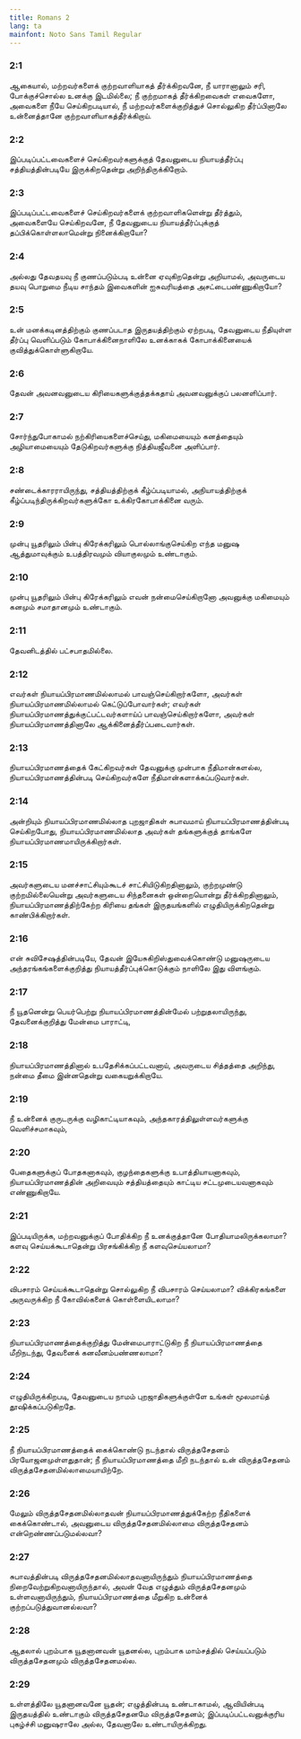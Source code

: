 ```yaml
---
title: Romans 2
lang: ta
mainfont: Noto Sans Tamil Regular
---
```


###  2:1

ஆகையால், மற்றவர்களைக் குற்றவாளியாகத் தீர்க்கிறவனே, நீ யாரானாலும் சரி, போக்குச்சொல்ல உனக்கு இடமில்லை; நீ குற்றமாகத் தீர்க்கிறவைகள் எவைகளோ, அவைகளை நீயே செய்கிறபடியால், நீ மற்றவர்களைக்குறித்துச் சொல்லுகிற தீர்ப்பினாலே உன்னைத்தானே குற்றவாளியாகத்தீர்க்கிறாய்.

###  2:2

இப்படிப்பட்டவைகளைச் செய்கிறவர்களுக்குத் தேவனுடைய நியாயத்தீர்ப்பு சத்தியத்தின்படியே இருக்கிறதென்று அறிந்திருக்கிறோம்.

###  2:3

இப்படிப்பட்டவைகளைச் செய்கிறவர்களைக் குற்றவாளிகளென்று தீர்த்தும், அவைகளையே செய்கிறவனே, நீ தேவனுடைய நியாயத்தீர்ப்புக்குத் தப்பிக்கொள்ளலாமென்று நினைக்கிறாயோ?

###  2:4

அல்லது தேவதயவு நீ குணப்படும்படி உன்னை ஏவுகிறதென்று அறியாமல், அவருடைய தயவு பொறுமை நீடிய சாந்தம் இவைகளின் ஐசுவரியத்தை அசட்டைபண்ணுகிறாயோ?

###  2:5

உன் மனக்கடினத்திற்கும் குணப்படாத இருதயத்திற்கும் ஏற்றபடி, தேவனுடைய நீதியுள்ள தீர்ப்பு வெளிப்படும் கோபாக்கினைநாளிலே உனக்காகக் கோபாக்கினையைக் குவித்துக்கொள்ளுகிறாயே.

###  2:6

தேவன் அவனவனுடைய கிரியைகளுக்குத்தக்கதாய் அவனவனுக்குப் பலனளிப்பார்.

###  2:7

சோர்ந்துபோகாமல் நற்கிரியைகளைச்செய்து, மகிமையையும் கனத்தையும் அழியாமையையும் தேடுகிறவர்களுக்கு நித்தியஜீவனை அளிப்பார்.

###  2:8

சண்டைக்காரராயிருந்து, சத்தியத்திற்குக் கீழ்ப்படியாமல், அநியாயத்திற்குக் கீழ்ப்படிந்திருக்கிறவர்களுக்கோ உக்கிரகோபாக்கினை வரும்.

###  2:9

முன்பு யூதரிலும் பின்பு கிரேக்கரிலும் பொல்லாங்குசெய்கிற எந்த மனுஷ ஆத்துமாவுக்கும் உபத்திரவமும் வியாகுலமும் உண்டாகும்.

###  2:10

முன்பு யூதரிலும் பின்பு கிரேக்கரிலும் எவன் நன்மைசெய்கிறானோ அவனுக்கு மகிமையும் கனமும் சமாதானமும் உண்டாகும்.

###  2:11

தேவனிடத்தில் பட்சபாதமில்லை.

###  2:12

எவர்கள் நியாயப்பிரமாணமில்லாமல் பாவஞ்செய்கிறார்களோ, அவர்கள் நியாயப்பிரமாணமில்லாமல் கெட்டுப்போவார்கள்; எவர்கள் நியாயப்பிரமாணத்துக்குட்பட்டவர்களாய்ப் பாவஞ்செய்கிறார்களோ, அவர்கள் நியாயப்பிரமாணத்தினாலே ஆக்கினைத்தீர்ப்படைவார்கள்.

###  2:13

நியாயப்பிரமாணத்தைக் கேட்கிறவர்கள் தேவனுக்கு முன்பாக நீதிமான்களல்ல, நியாயப்பிரமாணத்தின்படி செய்கிறவர்களே நீதிமான்களாக்கப்படுவார்கள்.

###  2:14

அன்றியும் நியாயப்பிரமாணமில்லாத புறஜாதிகள் சுபாவமாய் நியாயப்பிரமாணத்தின்படி செய்கிறபோது, நியாயப்பிரமாணமில்லாத அவர்கள் தங்களுக்குத் தாங்களே நியாயப்பிரமாணமாயிருக்கிறார்கள்.

###  2:15

அவர்களுடைய மனச்சாட்சியும்கூடச் சாட்சியிடுகிறதினாலும், குற்றமுண்டு குற்றமில்லையென்று அவர்களுடைய சிந்தனைகள் ஒன்றையொன்று தீர்க்கிறதினாலும், நியாயப்பிரமாணத்திற்கேற்ற கிரியை தங்கள் இருதயங்களில் எழுதியிருக்கிறதென்று காண்பிக்கிறார்கள்.

###  2:16

என் சுவிசேஷத்தின்படியே, தேவன் இயேசுகிறிஸ்துவைக்கொண்டு மனுஷருடைய அந்தரங்கங்களைக்குறித்து நியாயத்தீர்ப்புக்கொடுக்கும் நாளிலே இது விளங்கும்.

###  2:17

நீ யூதனென்று பெயர்பெற்று நியாயப்பிரமாணத்தின்மேல் பற்றுதலாயிருந்து, தேவனைக்குறித்து மேன்மை பாராட்டி,

###  2:18

நியாயப்பிரமாணத்தினால் உபதேசிக்கப்பட்டவனாய், அவருடைய சித்தத்தை அறிந்து, நன்மை தீமை இன்னதென்று வகையறுக்கிறாயே.

###  2:19

நீ உன்னைக் குருடருக்கு வழிகாட்டியாகவும், அந்தகாரத்திலுள்ளவர்களுக்கு வெளிச்சமாகவும்,

###  2:20

பேதைகளுக்குப் போதகனாகவும், குழந்தைகளுக்கு உபாத்தியாயனாகவும், நியாயப்பிரமாணத்தின் அறிவையும் சத்தியத்தையும் காட்டிய சட்டமுடையவனாகவும் எண்ணுகிறாயே.

###  2:21

இப்படியிருக்க, மற்றவனுக்குப் போதிக்கிற நீ உனக்குத்தானே போதியாமலிருக்கலாமா? களவு செய்யக்கூடாதென்று பிரசங்கிக்கிற நீ களவுசெய்யலாமா?

###  2:22

விபசாரம் செய்யக்கூடாதென்று சொல்லுகிற நீ விபசாரம் செய்யலாமா? விக்கிரகங்களை அருவருக்கிற நீ கோவில்களைக் கொள்ளையிடலாமா?

###  2:23

நியாயப்பிரமாணத்தைக்குறித்து மேன்மைபாராட்டுகிற நீ நியாயப்பிரமாணத்தை மீறிநடந்து, தேவனைக் கனவீனம்பண்ணலாமா?

###  2:24

எழுதியிருக்கிறபடி, தேவனுடைய நாமம் புறஜாதிகளுக்குள்ளே உங்கள் மூலமாய்த் தூஷிக்கப்படுகிறதே.

###  2:25

நீ நியாயப்பிரமாணத்தைக் கைக்கொண்டு நடந்தால் விருத்தசேதனம் பிரயோஜனமுள்ளதுதான்; நீ நியாயப்பிரமாணத்தை மீறி நடந்தால் உன் விருத்தசேதனம் விருத்தசேதனமில்லாமையாயிற்றே.

###  2:26

மேலும் விருத்தசேதனமில்லாதவன் நியாயப்பிரமாணத்துக்கேற்ற நீதிகளைக் கைக்கொண்டால், அவனுடைய விருத்தசேதனமில்லாமை விருத்தசேதனம் என்றெண்ணப்படுமல்லவா?

###  2:27

சுபாவத்தின்படி விருத்தசேதனமில்லாதவனாயிருந்தும் நியாயப்பிரமாணத்தை நிறைவேற்றுகிறவனாயிருந்தால், அவன் வேத எழுத்தும் விருத்தசேதனமும் உள்ளவனாயிருந்தும், நியாயப்பிரமாணத்தை மீறுகிற உன்னைக் குற்றப்படுத்துவானல்லவா?

###  2:28

ஆதலால் புறம்பாக யூதனானவன் யூதனல்ல, புறம்பாக மாம்சத்தில் செய்யப்படும் விருத்தசேதனமும் விருத்தசேதனமல்ல.

###  2:29

உள்ளத்திலே யூதனானவனே யூதன்; எழுத்தின்படி உண்டாகாமல், ஆவியின்படி இருதயத்தில் உண்டாகும் விருத்தசேதனமே விருத்தசேதனம்; இப்படிப்பட்டவனுக்குரிய புகழ்ச்சி மனுஷராலே அல்ல, தேவனாலே உண்டாயிருக்கிறது.

